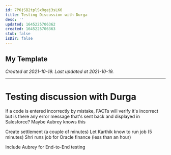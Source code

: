 ```yaml
---
id: 7P6jSB2tplSxRgej3sLK6
title: Testing Discussion with Durga
desc: ''
updated: 1645225706362
created: 1645225706363
stub: false
isDir: false
---
```

My Template
---

_Created at 2021-10-19._
_Last updated at 2021-10-19._




---

# Testing discussion with Durga


If a code is entered incorrectly by mistake, FACTs will verify it's incorrect but is there any error message that's sent back and displayed in Salesforce?
Maybe Aubrey knows this

Create settlement (a couple of minutes)
Let Karthik know to run job (5 minutes)
Shri runs job for Oracle finance (less than an hour)

Include Aubrey for End-to-End testing

